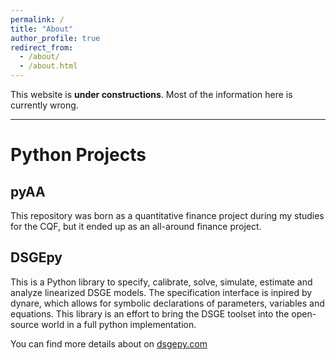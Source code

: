 ```yaml
---
permalink: /
title: "About"
author_profile: true
redirect_from: 
  - /about/
  - /about.html
---
```


This website is **under constructions**. Most of the information here is currently wrong.

---
# Python Projects
## pyAA
This repository was born as a quantitative finance project during my studies for the CQF, but it ended up as 
an all-around finance project.

## DSGEpy

This is a Python library to specify, calibrate, solve, simulate, estimate and analyze linearized DSGE models.
The specification interface is inpired by dynare, which allows for symbolic declarations of parameters,
variables and equations. This library is an effort to bring the DSGE toolset into the open-source world in a
full python implementation.

You can find more details about on [dsgepy.com](http://dsgepy.com)

